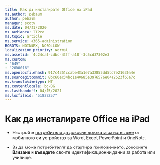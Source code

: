 ```yaml
---
title: Как да инсталирате Office на iPad
ms.author: pebaum
author: pebaum
manager: scotv
ms.date: 04/21/2020
ms.audience: ITPro
ms.topic: article
ms.service: o365-administration
ROBOTS: NOINDEX, NOFOLLOW
localization_priority: Normal
ms.assetid: f4c24caf-cdbc-42ff-a18f-3c5cd37302e3
ms.custom:
- "649"
- "2000016"
ms.openlocfilehash: 917c4354ccabe48a1e7a32855dd5bc7e21630a4e
ms.sourcegitcommit: 8bc60ec34bc1e40685e3976576e04a2623f63a7c
ms.translationtype: MT
ms.contentlocale: bg-BG
ms.lasthandoff: 04/15/2021
ms.locfileid: "51829257"
---
```

# <a name="how-to-install-office-on-an-ipad"></a>Как да инсталирате Office на iPad

- Настройте [потребителя да докосне връзката за изтегляне](https://support.office.com/article/9df6d10c-7281-4671-8666-6ca8e339b628?wt.mc_id=Alchemy_ClientDIA) от мобилното си устройство за Word, Excel, PowerPoint и OneNote.

- За да може потребителят да стартира приложението, докоснете **Влизане и въведете** своите идентификационни данни за работа или училище.
